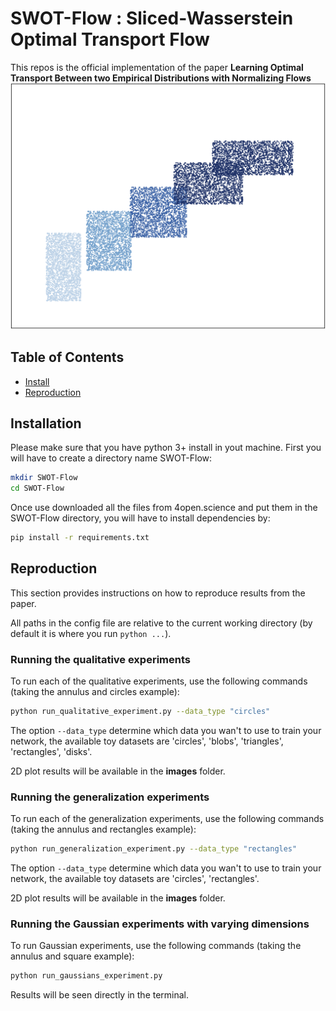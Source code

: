 # SWOT-Flow : Sliced-Wasserstein Optimal Transport Flow

This repos is the official implementation of the paper **Learning Optimal Transport Between two Empirical Distributions with Normalizing Flows**
![rectanglesOT](images/rect_transport_regularise.png)

## Table of Contents

- [Install](#install)
- [Reproduction](#reproduction)

## Installation
Please make sure that you have python 3+ install in yout machine. First you will have to create a directory name SWOT-Flow:
```bash
mkdir SWOT-Flow
cd SWOT-Flow
```
Once use downloaded all the files from 4open.science and put them in the SWOT-Flow directory, you will have to install dependencies by:
```bash
pip install -r requirements.txt
```

## Reproduction

This section provides instructions on how to reproduce results from the paper.

All paths in the config file are relative to the current working directory (by default it is where you run `python ...`).

### Running the qualitative experiments

To run each of the qualitative experiments, use the following commands (taking the annulus and circles example):

```bash
python run_qualitative_experiment.py --data_type "circles"
```

The option `--data_type` determine which data you wan't to use to train your network, the available toy datasets are 'circles', 'blobs', 'triangles', 'rectangles', 'disks'.

2D plot results will be available in the **images** folder.

### Running the generalization experiments

To run each of the generalization experiments, use the following commands (taking the annulus and rectangles example):

```bash
python run_generalization_experiment.py --data_type "rectangles"
```

The option `--data_type` determine which data you wan't to use to train your network, the available toy datasets are 'circles', 'rectangles'.

2D plot results will be available in the **images** folder.

### Running the Gaussian experiments with varying dimensions

To run Gaussian experiments, use the following commands (taking the annulus and square example):

```bash
python run_gaussians_experiment.py
```

Results will be seen directly in the terminal.
